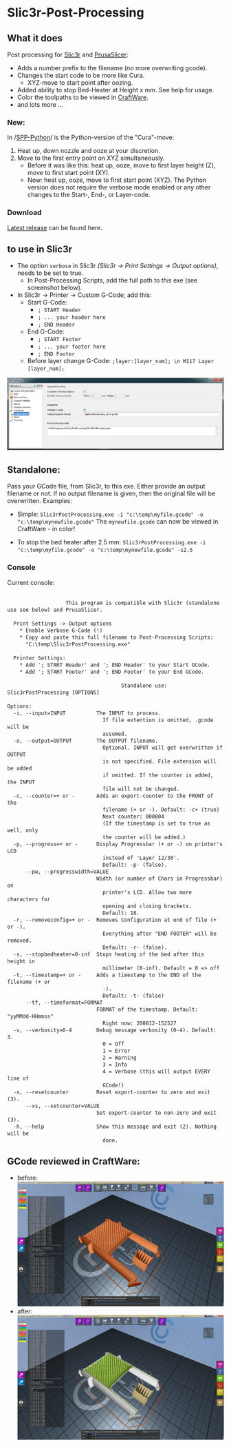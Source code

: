 # Slic3r-Post-Processing

## What it does
Post processing for [Slic3r](http://slic3r.org) and [PrusaSlicer](https://www.prusa3d.com/prusaslicer/):

* Adds a number prefix to the filename (no more overwriting gcode).
* Changes the start code to be more like Cura.
  * XYZ-move to start point after oozing.
* Added ability to stop Bed-Heater at Height x mm. See help for usage.
* Color the toolpaths to be viewed in [CraftWare](https://craftunique.com/craftware).
* and lots more ...

### New:
In /[SPP-Python](https://github.com/foreachthing/Slic3rPostProcessing/tree/master/SPP-Python)/ is the Python-version of the "Cura"-move:
1. Heat up, down nozzle and ooze at your discretion.
1. Move to the first entry point on XYZ simultaneously.
    - Before it was like this: heat up, ooze, move to first layer height (Z), move to first start point (XY).
    - Now: heat up, ooze, move to first start point (XYZ).
The Python version does not require the verbose mode enabled or any other changes to the Start-, End-, or Layer-code.

### Download
[Latest release](https://github.com/foreachthing/Slic3rPostProcessing/releases) can be found here.

## to use in Slic3r
* The option `verbose` in Slic3r _(Slic3r -> Print Settings -> Output options)_, needs to be set to true.
  * In Post-Processing Scripts, add the full path to _this_ exe (see screenshot below).
* In Slic3r -> Printer -> Custom G-Code; add this:
  * Start G-Code:
    * `; START Header`
    * `; ... your header here`
    * `; END Header`
  * End G-Code:
    * `; START Footer`
    * `; ... your footer here`
    * `; END Footer`
  * Before layer change G-Code: `;layer:[layer_num]; \n M117 Layer [layer_num];`
  
![Print Settings](https://github.com/foreachthing/Slic3rPostProcessing/blob/master/misc/slic3r_print_settings.png)



## Standalone:
Pass your GCode file, from Slic3r, to this exe. Either provide an output filename or not. If no output filename is given, then the original file will be overwritten.
Examples:
- Simple: `Slic3rPostProcessing.exe -i "c:\temp\myfile.gcode" -o "c:\temp\mynewfile.gcode"`
  The `mynewfile.gcode` can now be viewed in CraftWare - in color!

- To stop the bed heater after 2.5 mm:
  `Slic3rPostProcessing.exe -i "c:\temp\myfile.gcode" -o "c:\temp\mynewfile.gcode" -s2.5`


### Console
Current console:

<!-- ![console](https://github.com/foreachthing/Slic3rPostProcessing/blob/master/misc/console.png) -->


```

                   This program is compatible with Slic3r (standalone use see below) and PrusaSlicer.                   

  Print Settings -> Output options
    * Enable Verbose G-Code (!)
    * Copy and paste this full filename to Post-Processing Scripts:
      "C:\temp\Slic3rPostProcessing.exe"

  Printer Settings:
    * Add '; START Header' and '; END Header' to your Start GCode.
    * Add '; START Footer' and '; END Footer' to your End GCode.

                                     Standalone use: Slic3rPostProcessing [OPTIONS]                                     

Options:
  -i, --input=INPUT          The INPUT to process.
                               If file extention is omitted, .gcode will be
                               assumed.
  -o, --output=OUTPUT        The OUTPUT filename.
                               Optional. INPUT will get overwritten if OUTPUT
                               is not specified. File extension will be added
                               if omitted. If the counter is added, the INPUT
                               file will not be changed.
  -c, --counter=+ or -       Adds an export-counter to the FRONT of the
                               filename (+ or -). Default: -c+ (true)
                               Next counter: 000004
                               (If the timestamp is set to true as well, only
                               the counter will be added.)
  -p, --progress=+ or -      Display Progressbar (+ or -) on printer's LCD
                               instead of 'Layer 12/30'.
                               Default: -p- (false).
      --pw, --progresswidth=VALUE
                             Width (or number of Chars in Progressbar) on
                               printer's LCD. Allow two more characters for
                               opening and closing brackets.
                               Default: 18.
  -r, --removeconfig=+ or -  Removes Configuration at end of file (+ or -).
                               Everything after "END FOOTER" will be removed.
                               Default: -r- (false).
  -s, --stopbedheater=0-inf  Stops heating of the bed after this height in
                               millimeter (0-inf). Default = 0 => off
  -t, --timestamp=+ or -     Adds a timestamp to the END of the filename (+ or
                               -).
                               Default: -t- (false)
      --tf, --timeformat=FORMAT
                             FORMAT of the timestamp. Default: "yyMMdd-HHmmss"
                               Right now: 200812-152527
  -v, --verbosity=0-4        Debug message verbosity (0-4). Default: 3.
                               0 = Off
                               1 = Error
                               2 = Warning
                               3 = Info
                               4 = Verbose (this will output EVERY line of
                               GCode!)
  -x, --resetcounter         Reset export-counter to zero and exit (3).
      --xs, --setcounter=VALUE
                             Set export-counter to non-zero and exit (3).
  -h, --help                 Show this message and exit (2). Nothing will be
                               done.

```




## GCode reviewed in CraftWare:
* before:
![before](https://github.com/foreachthing/Slic3rPostProcessing/blob/master/misc/slicer_before.png)
* after:
![after](https://github.com/foreachthing/Slic3rPostProcessing/blob/master/misc/slicer_after.png)
